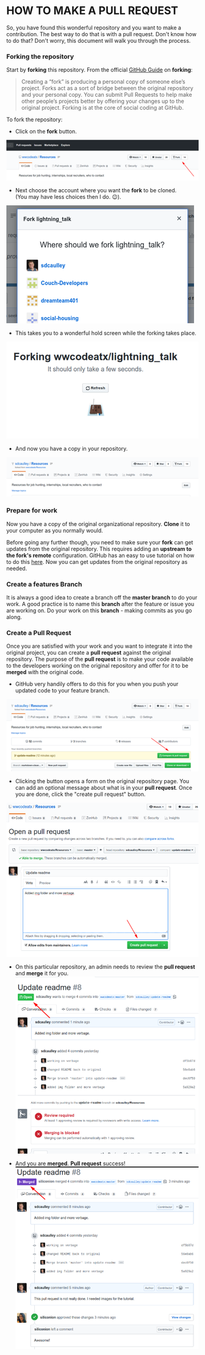 HOW TO MAKE A PULL REQUEST
==========================

So, you have found this wonderful repository and you want to make a contribution.  The best way to do that is with a pull request.  Don't know how to do that?  Don't worry, this document will walk you through the process.

### Forking the repository
Start by **forking** this repository.  From the official [GitHub Guide](https://guides.github.com/activities/forking/) on **forking**:

> Creating a “fork” is producing a personal copy of someone else’s project. Forks act as a sort of bridge between the original repository and your personal copy. You can submit Pull Requests to help make other people’s projects better by offering your changes up to the original project. Forking is at the core of social coding at GitHub.

To fork the repository:
* Click on the **fork** button.

![Image of the location of the fork button](./img/fork_button.png)

* Next choose the account where you want the **fork** to be cloned.</br>
  (You may have less choices then I do. :wink:).

![Image of account choice dialog for fork](./img/fork_account_dialog.png)

* This takes you to a wonderful hold screen while the forking takes place.

![Image of GitHub fork page](./img/forking_image.png)

* And now you have a copy in your repository.

![Image of fork in your own repository](./img/fork_in_repo.png)

### Prepare for work
Now you have a copy of the original organizational repository.  **Clone** it to your computer as you normally would.  

Before going any further though, you need to make sure your **fork** can get updates from the original repository.  This requires adding an **upstream to the fork's remote** configuration.  GitHub has an easy to use tutorial on how to do this [here](https://help.github.com/en/articles/configuring-a-remote-for-a-fork).  Now you can get updates from the original repository as needed.

### Create a features Branch
It is always a good idea to create a branch off the **master branch** to do your work.  A good practice is to name this **branch** after the feature or issue you are working on.  Do your work on this **branch** - making commits as you go along.

### Create a Pull Request
Once you are satisfied with your work and you want to integrate it into the original project, you can create a **pull request** against the original repository.  The purpose of the **pull request** is to make your code available to the developers working on the original repository and offer for it to be **merged** with the original code.

* GitHub very handily offers to do this for you when you push your updated code to your feature branch.

![Image of pull request dialog](./img/pull_request_dialog.png)

* Clicking the button opens a form on the original repository page.  You can add an optional message about what is in your **pull request**.  Once you are done, click the "create pull request" button.

![Image of pull request form](./img/pull_request_form.png)

* On this particular repository, an admin needs to review the **pull request** and **merge** it for you.
![Image of merge dialog](./img/pull_request_merge_page.png)

* And you are **merged**.  **Pull request** success!
![Image of final merge dialog](./img/final_merge.png)
